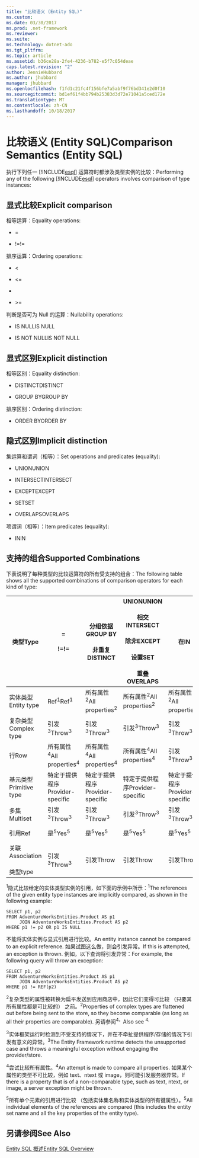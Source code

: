 ```yaml
---
title: "比较语义 (Entity SQL)"
ms.custom: 
ms.date: 03/30/2017
ms.prod: .net-framework
ms.reviewer: 
ms.suite: 
ms.technology: dotnet-ado
ms.tgt_pltfrm: 
ms.topic: article
ms.assetid: b36ce28a-2fe4-4236-b782-e5f7c054deae
caps.latest.revision: "2"
author: JennieHubbard
ms.author: jhubbard
manager: jhubbard
ms.openlocfilehash: f1fd1c21fc4f156bfe7a5abf9f76bd341e2d0f10
ms.sourcegitcommit: bd1ef61f4bb794b25383d3d72e71041a5ced172e
ms.translationtype: MT
ms.contentlocale: zh-CN
ms.lasthandoff: 10/18/2017
---
```

# <a name="comparison-semantics-entity-sql"></a><span data-ttu-id="b2815-102">比较语义 (Entity SQL)</span><span class="sxs-lookup"><span data-stu-id="b2815-102">Comparison Semantics (Entity SQL)</span></span>
<span data-ttu-id="b2815-103">执行下列任一 [!INCLUDE[esql](../../../../../../includes/esql-md.md)] 运算符时都涉及类型实例的比较：</span><span class="sxs-lookup"><span data-stu-id="b2815-103">Performing any of the following [!INCLUDE[esql](../../../../../../includes/esql-md.md)] operators involves comparison of type instances:</span></span>  
  
## <a name="explicit-comparison"></a><span data-ttu-id="b2815-104">显式比较</span><span class="sxs-lookup"><span data-stu-id="b2815-104">Explicit comparison</span></span>  
 <span data-ttu-id="b2815-105">相等运算：</span><span class="sxs-lookup"><span data-stu-id="b2815-105">Equality operations:</span></span>  
  
-   =  
  
-   <span data-ttu-id="b2815-106">!=</span><span class="sxs-lookup"><span data-stu-id="b2815-106">!=</span></span>  
  
 <span data-ttu-id="b2815-107">排序运算：</span><span class="sxs-lookup"><span data-stu-id="b2815-107">Ordering operations:</span></span>  
  
-   <  
  
-   \<=  
  
-   >  
  
-   \>=  
  
 <span data-ttu-id="b2815-108">判断是否可为 Null 的运算：</span><span class="sxs-lookup"><span data-stu-id="b2815-108">Nullability operations:</span></span>  
  
-   <span data-ttu-id="b2815-109">IS NULL</span><span class="sxs-lookup"><span data-stu-id="b2815-109">IS NULL</span></span>  
  
-   <span data-ttu-id="b2815-110">IS NOT NULL</span><span class="sxs-lookup"><span data-stu-id="b2815-110">IS NOT NULL</span></span>  
  
## <a name="explicit-distinction"></a><span data-ttu-id="b2815-111">显式区别</span><span class="sxs-lookup"><span data-stu-id="b2815-111">Explicit distinction</span></span>  
 <span data-ttu-id="b2815-112">相等区别：</span><span class="sxs-lookup"><span data-stu-id="b2815-112">Equality distinction:</span></span>  
  
-   <span data-ttu-id="b2815-113">DISTINCT</span><span class="sxs-lookup"><span data-stu-id="b2815-113">DISTINCT</span></span>  
  
-   <span data-ttu-id="b2815-114">GROUP BY</span><span class="sxs-lookup"><span data-stu-id="b2815-114">GROUP BY</span></span>  
  
 <span data-ttu-id="b2815-115">排序区别：</span><span class="sxs-lookup"><span data-stu-id="b2815-115">Ordering distinction:</span></span>  
  
-   <span data-ttu-id="b2815-116">ORDER BY</span><span class="sxs-lookup"><span data-stu-id="b2815-116">ORDER BY</span></span>  
  
## <a name="implicit-distinction"></a><span data-ttu-id="b2815-117">隐式区别</span><span class="sxs-lookup"><span data-stu-id="b2815-117">Implicit distinction</span></span>  
 <span data-ttu-id="b2815-118">集运算和谓词（相等）：</span><span class="sxs-lookup"><span data-stu-id="b2815-118">Set operations and predicates (equality):</span></span>  
  
-   <span data-ttu-id="b2815-119">UNION</span><span class="sxs-lookup"><span data-stu-id="b2815-119">UNION</span></span>  
  
-   <span data-ttu-id="b2815-120">INTERSECT</span><span class="sxs-lookup"><span data-stu-id="b2815-120">INTERSECT</span></span>  
  
-   <span data-ttu-id="b2815-121">EXCEPT</span><span class="sxs-lookup"><span data-stu-id="b2815-121">EXCEPT</span></span>  
  
-   <span data-ttu-id="b2815-122">SET</span><span class="sxs-lookup"><span data-stu-id="b2815-122">SET</span></span>  
  
-   <span data-ttu-id="b2815-123">OVERLAPS</span><span class="sxs-lookup"><span data-stu-id="b2815-123">OVERLAPS</span></span>  
  
 <span data-ttu-id="b2815-124">项谓词（相等）：</span><span class="sxs-lookup"><span data-stu-id="b2815-124">Item predicates (equality):</span></span>  
  
-   <span data-ttu-id="b2815-125">IN</span><span class="sxs-lookup"><span data-stu-id="b2815-125">IN</span></span>  
  
## <a name="supported-combinations"></a><span data-ttu-id="b2815-126">支持的组合</span><span class="sxs-lookup"><span data-stu-id="b2815-126">Supported Combinations</span></span>  
 <span data-ttu-id="b2815-127">下表说明了每种类型的比较运算符的所有受支持的组合：</span><span class="sxs-lookup"><span data-stu-id="b2815-127">The following table shows all the supported combinations of comparison operators for each kind of type:</span></span>  
  
|<span data-ttu-id="b2815-128">**类型**</span><span class="sxs-lookup"><span data-stu-id="b2815-128">**Type**</span></span>|**=**<br /><br /> <span data-ttu-id="b2815-129">**!=**</span><span class="sxs-lookup"><span data-stu-id="b2815-129">**!=**</span></span>|<span data-ttu-id="b2815-130">**分组依据**</span><span class="sxs-lookup"><span data-stu-id="b2815-130">**GROUP BY**</span></span><br /><br /> <span data-ttu-id="b2815-131">**非重复**</span><span class="sxs-lookup"><span data-stu-id="b2815-131">**DISTINCT**</span></span>|<span data-ttu-id="b2815-132">**UNION**</span><span class="sxs-lookup"><span data-stu-id="b2815-132">**UNION**</span></span><br /><br /> <span data-ttu-id="b2815-133">**相交**</span><span class="sxs-lookup"><span data-stu-id="b2815-133">**INTERSECT**</span></span><br /><br /> <span data-ttu-id="b2815-134">**除非**</span><span class="sxs-lookup"><span data-stu-id="b2815-134">**EXCEPT**</span></span><br /><br /> <span data-ttu-id="b2815-135">**设置**</span><span class="sxs-lookup"><span data-stu-id="b2815-135">**SET**</span></span><br /><br /> <span data-ttu-id="b2815-136">**重叠**</span><span class="sxs-lookup"><span data-stu-id="b2815-136">**OVERLAPS**</span></span>|<span data-ttu-id="b2815-137">**在**</span><span class="sxs-lookup"><span data-stu-id="b2815-137">**IN**</span></span>|<span data-ttu-id="b2815-138">**<   <=**</span><span class="sxs-lookup"><span data-stu-id="b2815-138">**<   <=**</span></span><br /><br /> <span data-ttu-id="b2815-139">**>   >=**</span><span class="sxs-lookup"><span data-stu-id="b2815-139">**>   >=**</span></span>|<span data-ttu-id="b2815-140">**ORDER BY**</span><span class="sxs-lookup"><span data-stu-id="b2815-140">**ORDER BY**</span></span>|<span data-ttu-id="b2815-141">**为 NULL**</span><span class="sxs-lookup"><span data-stu-id="b2815-141">**IS NULL**</span></span><br /><br /> <span data-ttu-id="b2815-142">**不为 NULL**</span><span class="sxs-lookup"><span data-stu-id="b2815-142">**IS NOT NULL**</span></span>|  
|-|-|-|-|-|-|-|-|  
|<span data-ttu-id="b2815-143">实体类型</span><span class="sxs-lookup"><span data-stu-id="b2815-143">Entity type</span></span>|<span data-ttu-id="b2815-144">Ref<sup>1</sup></span><span class="sxs-lookup"><span data-stu-id="b2815-144">Ref<sup>1</sup></span></span>|<span data-ttu-id="b2815-145">所有属性<sup>2</sup></span><span class="sxs-lookup"><span data-stu-id="b2815-145">All properties<sup>2</sup></span></span>|<span data-ttu-id="b2815-146">所有属性<sup>2</sup></span><span class="sxs-lookup"><span data-stu-id="b2815-146">All properties<sup>2</sup></span></span>|<span data-ttu-id="b2815-147">所有属性<sup>2</sup></span><span class="sxs-lookup"><span data-stu-id="b2815-147">All properties<sup>2</sup></span></span>|<span data-ttu-id="b2815-148">引发<sup>3</sup></span><span class="sxs-lookup"><span data-stu-id="b2815-148">Throw<sup>3</sup></span></span>|<span data-ttu-id="b2815-149">引发<sup>3</sup></span><span class="sxs-lookup"><span data-stu-id="b2815-149">Throw<sup>3</sup></span></span>|<span data-ttu-id="b2815-150">Ref<sup>1</sup></span><span class="sxs-lookup"><span data-stu-id="b2815-150">Ref<sup>1</sup></span></span>|  
|<span data-ttu-id="b2815-151">复杂类型</span><span class="sxs-lookup"><span data-stu-id="b2815-151">Complex type</span></span>|<span data-ttu-id="b2815-152">引发<sup>3</sup></span><span class="sxs-lookup"><span data-stu-id="b2815-152">Throw<sup>3</sup></span></span>|<span data-ttu-id="b2815-153">引发<sup>3</sup></span><span class="sxs-lookup"><span data-stu-id="b2815-153">Throw<sup>3</sup></span></span>|<span data-ttu-id="b2815-154">引发<sup>3</sup></span><span class="sxs-lookup"><span data-stu-id="b2815-154">Throw<sup>3</sup></span></span>|<span data-ttu-id="b2815-155">引发<sup>3</sup></span><span class="sxs-lookup"><span data-stu-id="b2815-155">Throw<sup>3</sup></span></span>|<span data-ttu-id="b2815-156">引发<sup>3</sup></span><span class="sxs-lookup"><span data-stu-id="b2815-156">Throw<sup>3</sup></span></span>|<span data-ttu-id="b2815-157">引发<sup>3</sup></span><span class="sxs-lookup"><span data-stu-id="b2815-157">Throw<sup>3</sup></span></span>|<span data-ttu-id="b2815-158">引发<sup>3</sup></span><span class="sxs-lookup"><span data-stu-id="b2815-158">Throw<sup>3</sup></span></span>|  
|<span data-ttu-id="b2815-159">行</span><span class="sxs-lookup"><span data-stu-id="b2815-159">Row</span></span>|<span data-ttu-id="b2815-160">所有属性<sup>4</sup></span><span class="sxs-lookup"><span data-stu-id="b2815-160">All properties<sup>4</sup></span></span>|<span data-ttu-id="b2815-161">所有属性<sup>4</sup></span><span class="sxs-lookup"><span data-stu-id="b2815-161">All properties<sup>4</sup></span></span>|<span data-ttu-id="b2815-162">所有属性<sup>4</sup></span><span class="sxs-lookup"><span data-stu-id="b2815-162">All properties<sup>4</sup></span></span>|<span data-ttu-id="b2815-163">引发<sup>3</sup></span><span class="sxs-lookup"><span data-stu-id="b2815-163">Throw<sup>3</sup></span></span>|<span data-ttu-id="b2815-164">引发<sup>3</sup></span><span class="sxs-lookup"><span data-stu-id="b2815-164">Throw<sup>3</sup></span></span>|<span data-ttu-id="b2815-165">所有属性<sup>4</sup></span><span class="sxs-lookup"><span data-stu-id="b2815-165">All properties<sup>4</sup></span></span>|<span data-ttu-id="b2815-166">引发<sup>3</sup></span><span class="sxs-lookup"><span data-stu-id="b2815-166">Throw<sup>3</sup></span></span>|  
|<span data-ttu-id="b2815-167">基元类型</span><span class="sxs-lookup"><span data-stu-id="b2815-167">Primitive type</span></span>|<span data-ttu-id="b2815-168">特定于提供程序</span><span class="sxs-lookup"><span data-stu-id="b2815-168">Provider-specific</span></span>|<span data-ttu-id="b2815-169">特定于提供程序</span><span class="sxs-lookup"><span data-stu-id="b2815-169">Provider-specific</span></span>|<span data-ttu-id="b2815-170">特定于提供程序</span><span class="sxs-lookup"><span data-stu-id="b2815-170">Provider-specific</span></span>|<span data-ttu-id="b2815-171">特定于提供程序</span><span class="sxs-lookup"><span data-stu-id="b2815-171">Provider-specific</span></span>|<span data-ttu-id="b2815-172">特定于提供程序</span><span class="sxs-lookup"><span data-stu-id="b2815-172">Provider-specific</span></span>|<span data-ttu-id="b2815-173">特定于提供程序</span><span class="sxs-lookup"><span data-stu-id="b2815-173">Provider-specific</span></span>|<span data-ttu-id="b2815-174">特定于提供程序</span><span class="sxs-lookup"><span data-stu-id="b2815-174">Provider-specific</span></span>|  
|<span data-ttu-id="b2815-175">多集</span><span class="sxs-lookup"><span data-stu-id="b2815-175">Multiset</span></span>|<span data-ttu-id="b2815-176">引发<sup>3</sup></span><span class="sxs-lookup"><span data-stu-id="b2815-176">Throw<sup>3</sup></span></span>|<span data-ttu-id="b2815-177">引发<sup>3</sup></span><span class="sxs-lookup"><span data-stu-id="b2815-177">Throw<sup>3</sup></span></span>|<span data-ttu-id="b2815-178">引发<sup>3</sup></span><span class="sxs-lookup"><span data-stu-id="b2815-178">Throw<sup>3</sup></span></span>|<span data-ttu-id="b2815-179">引发<sup>3</sup></span><span class="sxs-lookup"><span data-stu-id="b2815-179">Throw<sup>3</sup></span></span>|<span data-ttu-id="b2815-180">引发<sup>3</sup></span><span class="sxs-lookup"><span data-stu-id="b2815-180">Throw<sup>3</sup></span></span>|<span data-ttu-id="b2815-181">引发<sup>3</sup></span><span class="sxs-lookup"><span data-stu-id="b2815-181">Throw<sup>3</sup></span></span>|<span data-ttu-id="b2815-182">引发<sup>3</sup></span><span class="sxs-lookup"><span data-stu-id="b2815-182">Throw<sup>3</sup></span></span>|  
|<span data-ttu-id="b2815-183">引用</span><span class="sxs-lookup"><span data-stu-id="b2815-183">Ref</span></span>|<span data-ttu-id="b2815-184">是<sup>5</sup></span><span class="sxs-lookup"><span data-stu-id="b2815-184">Yes<sup>5</sup></span></span>|<span data-ttu-id="b2815-185">是<sup>5</sup></span><span class="sxs-lookup"><span data-stu-id="b2815-185">Yes<sup>5</sup></span></span>|<span data-ttu-id="b2815-186">是<sup>5</sup></span><span class="sxs-lookup"><span data-stu-id="b2815-186">Yes<sup>5</sup></span></span>|<span data-ttu-id="b2815-187">是<sup>5</sup></span><span class="sxs-lookup"><span data-stu-id="b2815-187">Yes<sup>5</sup></span></span>|<span data-ttu-id="b2815-188">引发</span><span class="sxs-lookup"><span data-stu-id="b2815-188">Throw</span></span>|<span data-ttu-id="b2815-189">引发</span><span class="sxs-lookup"><span data-stu-id="b2815-189">Throw</span></span>|<span data-ttu-id="b2815-190">是<sup>5</sup></span><span class="sxs-lookup"><span data-stu-id="b2815-190">Yes<sup>5</sup></span></span>|  
|<span data-ttu-id="b2815-191">关联</span><span class="sxs-lookup"><span data-stu-id="b2815-191">Association</span></span><br /><br /> <span data-ttu-id="b2815-192">类型</span><span class="sxs-lookup"><span data-stu-id="b2815-192">type</span></span>|<span data-ttu-id="b2815-193">引发<sup>3</sup></span><span class="sxs-lookup"><span data-stu-id="b2815-193">Throw<sup>3</sup></span></span>|<span data-ttu-id="b2815-194">引发</span><span class="sxs-lookup"><span data-stu-id="b2815-194">Throw</span></span>|<span data-ttu-id="b2815-195">引发</span><span class="sxs-lookup"><span data-stu-id="b2815-195">Throw</span></span>|<span data-ttu-id="b2815-196">引发</span><span class="sxs-lookup"><span data-stu-id="b2815-196">Throw</span></span>|<span data-ttu-id="b2815-197">引发<sup>3</sup></span><span class="sxs-lookup"><span data-stu-id="b2815-197">Throw<sup>3</sup></span></span>|<span data-ttu-id="b2815-198">引发<sup>3</sup></span><span class="sxs-lookup"><span data-stu-id="b2815-198">Throw<sup>3</sup></span></span>|<span data-ttu-id="b2815-199">引发<sup>3</sup></span><span class="sxs-lookup"><span data-stu-id="b2815-199">Throw<sup>3</sup></span></span>|  
  
 <span data-ttu-id="b2815-200"><sup>1</sup>隐式比较给定的实体类型实例的引用，如下面的示例中所示：</span><span class="sxs-lookup"><span data-stu-id="b2815-200"><sup>1</sup>The references of the given entity type instances are implicitly compared, as shown in the following example:</span></span>  
  
```  
SELECT p1, p2   
FROM AdventureWorksEntities.Product AS p1   
     JOIN AdventureWorksEntities.Product AS p2   
WHERE p1 != p2 OR p1 IS NULL  
```  
  
 <span data-ttu-id="b2815-201">不能将实体实例与显式引用进行比较。</span><span class="sxs-lookup"><span data-stu-id="b2815-201">An entity instance cannot be compared to an explicit reference.</span></span> <span data-ttu-id="b2815-202">如果试图这么做，则会引发异常。</span><span class="sxs-lookup"><span data-stu-id="b2815-202">If this is attempted, an exception is thrown.</span></span> <span data-ttu-id="b2815-203">例如，以下查询将引发异常：</span><span class="sxs-lookup"><span data-stu-id="b2815-203">For example, the following query will throw an exception:</span></span>  
  
```  
SELECT p1, p2   
FROM AdventureWorksEntities.Product AS p1   
     JOIN AdventureWorksEntities.Product AS p2   
WHERE p1 != REF(p2)  
```  
  
 <span data-ttu-id="b2815-204"><sup>2</sup>复杂类型的属性被转换为扁平发送到应用商店中，因此它们变得可比较 （只要其所有属性都是可比较的） 之前。</span><span class="sxs-lookup"><span data-stu-id="b2815-204"><sup>2</sup>Properties of complex types are flattened out before being sent to the store, so they become comparable (as long as all their properties are comparable).</span></span> <span data-ttu-id="b2815-205">另请参阅<sup>4。</sup></span><span class="sxs-lookup"><span data-stu-id="b2815-205">Also see <sup>4.</sup></span></span>  
  
 <span data-ttu-id="b2815-206"><sup>3</sup>实体框架运行时检测到不受支持的情况下，并在不牵扯提供程序/存储的情况下引发有意义的异常。</span><span class="sxs-lookup"><span data-stu-id="b2815-206"><sup>3</sup>The Entity Framework runtime detects the unsupported case and throws a meaningful exception without engaging the provider/store.</span></span>  
  
 <span data-ttu-id="b2815-207"><sup>4</sup>尝试比较所有属性。</span><span class="sxs-lookup"><span data-stu-id="b2815-207"><sup>4</sup>An attempt is made to compare all properties.</span></span> <span data-ttu-id="b2815-208">如果某个属性的类型不可比较，例如 text、ntext 或 image，则可能引发服务器异常。</span><span class="sxs-lookup"><span data-stu-id="b2815-208">If there is a property that is of a non-comparable type, such as text, ntext, or image, a server exception might be thrown.</span></span>  
  
 <span data-ttu-id="b2815-209"><sup>5</sup>所有单个元素的引用进行比较 （包括实体集名称和实体类型的所有键属性）。</span><span class="sxs-lookup"><span data-stu-id="b2815-209"><sup>5</sup>All individual elements of the references are compared (this includes the entity set name and all the key properties of the entity type).</span></span>  
  
## <a name="see-also"></a><span data-ttu-id="b2815-210">另请参阅</span><span class="sxs-lookup"><span data-stu-id="b2815-210">See Also</span></span>  
 [<span data-ttu-id="b2815-211">Entity SQL 概述</span><span class="sxs-lookup"><span data-stu-id="b2815-211">Entity SQL Overview</span></span>](../../../../../../docs/framework/data/adonet/ef/language-reference/entity-sql-overview.md)

